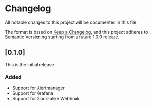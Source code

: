 # Changelog

All notable changes to this project will be documented in this file.

The format is based on [Keep a Changelog](https://keepachangelog.com/en/1.1.0/),
and this project adheres to [Semantic
Versioning](https://semver.org/spec/v2.0.0.html) starting from a future 1.0.0
release.

## [0.1.0]

This is the initial release.

### Added

* Support for Alertmanager
* Support for Grafana
* Support for Slack-alike Webhook

[0.0.1]: https://github.com/0robustus1/anything-to-ntfy/releases/tag/v0.1.0


